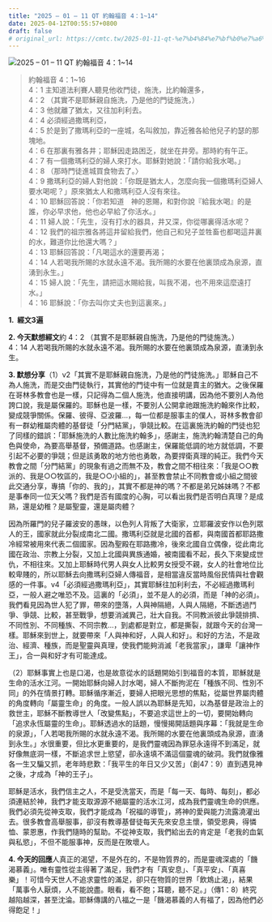 ```yaml
---
title: "2025 – 01 – 11 QT 約翰福音 4：1~14"
date: 2025-04-12T00:55:57+0800
draft: false
# original_url: https://cmtc.tw/2025-01-11-qt-%e7%b4%84%e7%bf%b0%e7%a6%8f%e9%9f%b3-4%ef%bc%9a114
---
```


![2025 – 01 – 11 QT 約翰福音 4：1~14](/images/qt.jpg  "2025 – 01 – 11 QT 約翰福音 4：1~14")

> 約翰福音 4：1~16  
> 4：1 主知道法利賽人聽見他收門徒，施洗，比約翰還多，  
> 4：2 （其實不是耶穌親自施洗，乃是他的門徒施洗，）  
> 4：3 他就離了猶太，又往加利利去。  
> 4：4 必須經過撒瑪利亞，  
> 4：5 於是到了撒瑪利亞的一座城，名叫敘加，靠近雅各給他兒子約瑟的那塊地。  
> 4：6 在那裏有雅各井；耶穌因走路困乏，就坐在井旁。那時約有午正。  
> 4：7 有一個撒瑪利亞的婦人來打水。耶穌對她說：「請你給我水喝。」  
> 4：8 （那時門徒進城買食物去了。〉  
> 4：9 撒瑪利亞的婦人對他說：「你既是猶太人，怎麼向我一個撒瑪利亞婦人要水喝呢？」原來猶太人和撒瑪利亞人沒有來往。  
> 4：10 耶穌回答說：「你若知道　神的恩賜，和對你說『給我水喝』的是誰，你必早求他，他也必早給了你活水。」  
> 4：11 婦人說：「先生，沒有打水的器具，井又深，你從哪裏得活水呢？  
> 4：12 我們的祖宗雅各將這井留給我們，他自己和兒子並牲畜也都喝這井裏的水，難道你比他還大嗎？」  
> 4：13 耶穌回答說：「凡喝這水的還要再渴；  
> 4：14 人若喝我所賜的水就永遠不渴。我所賜的水要在他裏頭成為泉源，直湧到永生。」  
> 4：15 婦人說：「先生，請把這水賜給我，叫我不渴，也不用來這麼遠打水。」  
> 4：16 耶穌說：「你去叫你丈夫也到這裏來。」

**1.  經文3遍**

**2. 今天默想經文**約 4：2 （其實不是耶穌親自施洗，乃是他的門徒施洗。）  
4：14 人若喝我所賜的水就永遠不渴。我所賜的水要在他裏頭成為泉源，直湧到永生。

**3. 默想分享**（1）v2「其實不是耶穌親自施洗，乃是他的門徒施洗。」耶穌自己不為人施洗，而是交由門徒執行，其實他的門徒中有一位就是賣主的猶大。之後保羅在哥林多教會也是一樣，只記得為二個人施洗，他直接明講，因為他不要別人為他誇口說，我是屬保羅的。耶穌也是一樣，不要別人公開拿祂跟施洗約翰來作比較，變成競爭關係。保羅、彼得、亞波羅…，每一位都是服事主的僕人，哥林多教會卻有一群幼稚屬肉體的基督徒「分門結黨」，爭競比較。在這裏施洗約翰的門徒也犯了同樣的錯誤：「耶穌施洗的人數比施洗約翰多」，感謝主，施洗約翰清楚自己的角色與使命，為要高舉基督，預備道路。也感謝主，保羅能低調的地方就低調，不要引起不必要的爭競；但是該勇敢的地方他也勇敢，為要捍衛真理的純正。我們今天教會之間「分門結黨」的現象有過之而無不及，教會之間不相往來：「我是○○教派的、我是○○牧區的，我是○○小組的」，甚至教會禁止不同教會或小組之間彼此交通分享，專搞「你的、我的」，其實不都是神的嗎？不都是弟兄姊妹嗎？不都是事奉同一位天父嗎？我們是否有國度的心胸，可以看出我們是否明白真理？是成熟，還是幼稚？是屬聖靈，還是屬肉體？

因為所羅門的兒子羅波安的愚昩，以色列人背叛了大衛家，立耶羅波安作以色列眾人的王，國家就此分裂成南北二國。撒瑪利亞就是北國的首都，與南國首都耶路撒冷經常被用來代表二個國家。因為聖殿在耶路撒冷，後來北國自立偶像，從此南北國在政治、宗教上分裂，又加上北國與異族通婚，被南國看不起，長久下來變成世仇，不相往來。又加上耶穌時代男人與女人比較男女授受不親，女人的社會地位比較卑賤的，所以耶穌去向撒瑪利亞婦人傳福音，是相當違反當時風俗民情與社會觀感的一件事。v4「必須經過撒瑪利亞」，其實耶穌往加利利去，不必經過撒瑪利亞，一般人避之唯恐不及。這裏的「必須」，並不是人的必須，而是「神的必須」。我們看見因為世人犯了罪，帶來的墮落，人與神隔絕，人與人隔絕，不斷透過鬥爭、爭競、比較，甚至戰爭，想要消滅異己，壯大自我。不同教派彼此爭競排擠、不同性別、不同種族、不同宗教…，到處都是對立，都是撕裂，就跟今天的台灣一樣。耶穌來到世上，就要帶來「人與神和好，人與人和好」。和好的方法，不是政治、經濟、種族，而是聖靈與真理，使我們能夠消滅「老我當家」，謙卑「讓神作王」，合一與和好才有可能達成。

（2）耶穌事實上也是口渴，也是故意從水的話題開始引到福音的本質，耶穌就是生命的活水江河。一開始耶穌向婦人討水喝，婦人不斷拘泥在「種族不同、性別不同」的外在情景打轉。耶穌循序漸近，要婦人把眼光思想的焦點，從屬世界屬肉體的角度轉向「屬靈生命」的角度。一般人誤以為耶穌是先知，以為基督是政治上的救世主，耶穌不斷教導世人「改變焦點」，不要追求這世上的一切，要開始轉向「追求永恆屬靈的生命」。耶穌透過水的話題，慢慢揭開話題與序幕：「我就是生命的泉源」，「人若喝我所賜的水就永遠不渴。我所賜的水要在他裏頭成為泉源，直湧到永生。」水很重要，但比水更重要的，是我們靈魂因為罪惡永遠得不到滿足，就好像無底洞一樣，不斷追求世上慾望，卻永遠填不滿這個靈魂的破洞。我們就像雅各一生又騙又抓，老年時悲歎：「我平生的年日又少又苦」（創47：9）直到遇見神之後，才成為「神的王子」。

耶穌是活水，我們信主之人，不是受洗當天，而是「每一天、每時、每刻」，都必須連結於神，我們才能支取源源不絕屬靈的活水江河，成為我們靈魂生命的供應。我們必須先從神支取，我們才能成為「祝福的導管」，將神的愛與能力流露澆灌出去。很多教會高舉服事，卻沒有教導基督徒每天先來安息主懷，領受恩典，得憐恤、蒙恩惠，作我們隨時的幫助。不從神支取，我們給出去的肯定是「老我的血氣與私慾」，不但不能服事神，反而是在敗壞人。

**4. 今天的回應**人真正的渴望，不是外在的，不是物質界的，而是靈魂深處的「饑渴慕義」。唯有靈性從主得著了滿足，我們才有「真安息」、「真平安」、「真喜樂」！可惜今天世人不追求靈性的滿足，卻只在物質的世界「飲鴆止渴」，結果「萬事令人厭煩，人不能說盡。眼看，看不飽；耳聽，聽不足。」（傳1：8）終究越陷越深，甚至沈淪。耶穌傳講的八福之一是「饑渴慕義的人有福了，因為他們必得飽足！」